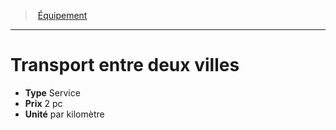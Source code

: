 ﻿> [Équipement](hd_equipment.md)

---

# Transport entre deux villes

- **Type** Service
- **Prix** 2 pc
- **Unité** par kilomètre

